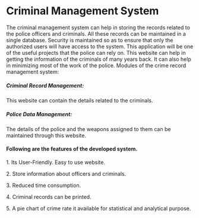 # Criminal Management System
<p>The criminal management system can help in storing the records related to the police officers
and criminals. All these records can be maintained in a single database. Security is maintained
so as to ensure that only the authorized users will have access to the system. This application
will be one of the useful projects that the police can rely on. This website can help in getting
the information of the criminals of many years back. It can also help in minimizing most of
the work of the police. Modules of the crime record management system:
<h5>Criminal Record Management:</h5> This website can contain the details related to the criminals.
<h5>Police Data Management:</h5> The details of the police and the weapons assigned to them can be
maintained through this website.</p>

<h4>Following are the features of the developed system.</h4>
<p>1. Its User-Friendly. Easy to use website.</p>
<p>2. Store information about officers and criminals.</p>
<p>3. Reduced time consumption.</p>
<p>4. Criminal records can be printed.</p>
<p>5. A pie chart of crime rate it available for statistical and analytical purpose.</p>


